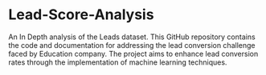 # Lead-Score-Analysis
An In Depth analysis of the Leads dataset. This GitHub repository contains the code and documentation for addressing the lead conversion challenge faced by Education company. The project aims to enhance lead conversion rates through the implementation of machine learning techniques.
